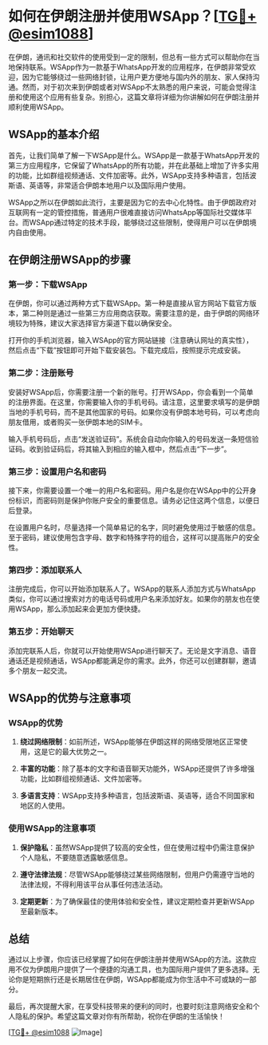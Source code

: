 # 如何在伊朗注册并使用WSApp？[[TG💪+ @esim1088](https://t.me/s/esim1088)]

在伊朗，通讯和社交软件的使用受到一定的限制，但总有一些方式可以帮助你在当地保持联系。WSApp作为一款基于WhatsApp开发的应用程序，在伊朗非常受欢迎，因为它能够绕过一些网络封锁，让用户更方便地与国内外的朋友、家人保持沟通。然而，对于初次来到伊朗或者对WSApp不太熟悉的用户来说，可能会觉得注册和使用这个应用有些复杂。别担心，这篇文章将详细为你讲解如何在伊朗注册并顺利使用WSApp。

## WSApp的基本介绍

首先，让我们简单了解一下WSApp是什么。WSApp是一款基于WhatsApp开发的第三方应用程序，它保留了WhatsApp的所有功能，并在此基础上增加了许多实用的功能，比如群组视频通话、文件加密等。此外，WSApp支持多种语言，包括波斯语、英语等，非常适合伊朗本地用户以及国际用户使用。

WSApp之所以在伊朗如此流行，主要是因为它的去中心化特性。由于伊朗政府对互联网有一定的管控措施，普通用户很难直接访问WhatsApp等国际社交媒体平台。而WSApp通过特定的技术手段，能够绕过这些限制，使得用户可以在伊朗境内自由使用。

## 在伊朗注册WSApp的步骤

### 第一步：下载WSApp

在伊朗，你可以通过两种方式下载WSApp。第一种是直接从官方网站下载官方版本，第二种则是通过一些第三方应用商店获取。需要注意的是，由于伊朗的网络环境较为特殊，建议大家选择官方渠道下载以确保安全。

打开你的手机浏览器，输入WSApp的官方网站链接（注意确认网址的真实性），然后点击“下载”按钮即可开始下载安装包。下载完成后，按照提示完成安装。

### 第二步：注册账号

安装好WSApp后，你需要注册一个新的账号。打开WSApp，你会看到一个简单的注册界面。在这里，你需要输入你的手机号码。请注意，这里要求填写的是伊朗当地的手机号码，而不是其他国家的号码。如果你没有伊朗本地号码，可以考虑向朋友借用，或者购买一张伊朗本地的SIM卡。

输入手机号码后，点击“发送验证码”。系统会自动向你输入的号码发送一条短信验证码。收到验证码后，将其输入到相应的输入框中，然后点击“下一步”。

### 第三步：设置用户名和密码

接下来，你需要设置一个唯一的用户名和密码。用户名是你在WSApp中的公开身份标识，而密码则是保护你账户安全的重要信息。请务必记住这两个信息，以便日后登录。

在设置用户名时，尽量选择一个简单易记的名字，同时避免使用过于敏感的信息。至于密码，建议使用包含字母、数字和特殊字符的组合，这样可以提高账户的安全性。

### 第四步：添加联系人

注册完成后，你可以开始添加联系人了。WSApp的联系人添加方式与WhatsApp类似，你可以通过搜索对方的电话号码或用户名来添加好友。如果你的朋友也在使用WSApp，那么添加起来会更加方便快捷。

### 第五步：开始聊天

添加完联系人后，你就可以开始使用WSApp进行聊天了。无论是文字消息、语音通话还是视频通话，WSApp都能满足你的需求。此外，你还可以创建群聊，邀请多个朋友一起交流。

## WSApp的优势与注意事项

### WSApp的优势

1. **绕过网络限制**：如前所述，WSApp能够在伊朗这样的网络受限地区正常使用，这是它的最大优势之一。
   
2. **丰富的功能**：除了基本的文字和语音聊天功能外，WSApp还提供了许多增强功能，比如群组视频通话、文件加密等。

3. **多语言支持**：WSApp支持多种语言，包括波斯语、英语等，适合不同国家和地区的人使用。

### 使用WSApp的注意事项

1. **保护隐私**：虽然WSApp提供了较高的安全性，但在使用过程中仍需注意保护个人隐私，不要随意透露敏感信息。

2. **遵守法律法规**：尽管WSApp能够绕过某些网络限制，但用户仍需遵守当地的法律法规，不得利用该平台从事任何违法活动。

3. **定期更新**：为了确保最佳的使用体验和安全性，建议定期检查并更新WSApp至最新版本。

## 总结

通过以上步骤，你应该已经掌握了如何在伊朗注册并使用WSApp的方法。这款应用不仅为伊朗用户提供了一个便捷的沟通工具，也为国际用户提供了更多选择。无论你是短期旅行还是长期居住在伊朗，WSApp都能成为你生活中不可或缺的一部分。

最后，再次提醒大家，在享受科技带来的便利的同时，也要时刻注意网络安全和个人隐私的保护。希望这篇文章对你有所帮助，祝你在伊朗的生活愉快！

[[TG💪+ @esim1088](https://t.me/s/esim1088) ![Image](https://i.postimg.cc/4NQfJmqS/Snipaste-2025-05-13-00-14-12.png)]